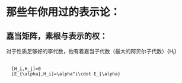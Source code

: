 
<h1>那些年你用过的表示论：</h1>

<h2>嘉当矩阵，素根与表示的权：</h2>
<p>对于性质足够好的李代数，他有着嘉当子代数（最大的阿贝尔子代数）{H<sub>i</sub>}
</p>
<body>
<code mkd>
  [H_i,H_j]=0
  [E_{\alpha},H_i]=\alpha^i\cdot E_{\alpha}
</code>
<script src="https://cdn.jsdelivr.net/npm/marked@3.0.0/marked.min.js"></script>
<script>
